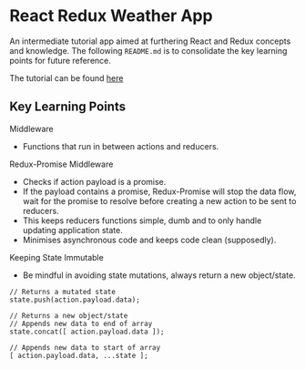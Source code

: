 # React Redux Weather App

An intermediate tutorial app aimed at furthering React and Redux concepts and knowledge.
The following `README.md` is to consolidate the key learning points for future reference.

The tutorial can be found [here](https://www.udemy.com/react-redux/)

## Key Learning Points
Middleware
- Functions that run in between actions and reducers.

Redux-Promise Middleware
- Checks if action payload is a promise.
- If the payload contains a promise, Redux-Promise will stop the data flow, wait for the promise to resolve before creating a new action to be sent to reducers.
- This keeps reducers functions simple, dumb and to only handle updating application state.
- Minimises asynchronous code and keeps code clean (supposedly).

Keeping State Immutable
- Be mindful in avoiding state mutations, always return a new object/state.

```
// Returns a mutated state
state.push(action.payload.data);

// Returns a new object/state
// Appends new data to end of array
state.concat([ action.payload.data ]);

// Appends new data to start of array
[ action.payload.data, ...state ];
```
